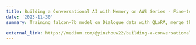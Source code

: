 ```yaml
---
title: Building a Conversational AI with Memory on AWS Series - Fine-tune (QLoRA) Falcon-7b with Dialogue Data and Deploy in Sagemaker
date: '2023-11-30'
summary: Training falcon-7b model on Dialogue data with QLoRA, merge the adapter with the model correctly, and deploy the merged model on Sagemaker

external_link: https://medium.com/@yinzhouw22/building-a-conversational-ai-with-memory-on-aws-series-fine-tune-qlora-falcon-7b-with-dialogue-3b4703a74722
---
```


